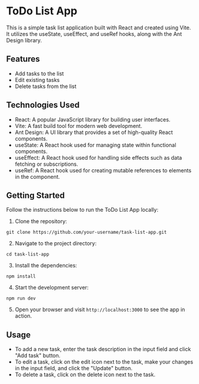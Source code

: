# ToDo List App

This is a simple task list application built with React and created using Vite. It utilizes the useState, useEffect, and useRef hooks, along with the Ant Design library.

## Features

-   Add tasks to the list
-   Edit existing tasks
-   Delete tasks from the list

## Technologies Used

-   React: A popular JavaScript library for building user interfaces.
-   Vite: A fast build tool for modern web development.
-   Ant Design: A UI library that provides a set of high-quality React components.
-   useState: A React hook used for managing state within functional components.
-   useEffect: A React hook used for handling side effects such as data fetching or subscriptions.
-   useRef: A React hook used for creating mutable references to elements in the component.

## Getting Started

Follow the instructions below to run the ToDo List App locally:

1. Clone the repository:

```
git clone https://github.com/your-username/task-list-app.git
```

2. Navigate to the project directory:

```
cd task-list-app
```

3. Install the dependencies:

```
npm install
```

4. Start the development server:

```
npm run dev
```

5. Open your browser and visit `http://localhost:3000` to see the app in action.

## Usage

-   To add a new task, enter the task description in the input field and click "Add task" button.
-   To edit a task, click on the edit icon next to the task, make your changes in the input field, and click the "Update" button.
-   To delete a task, click on the delete icon next to the task.
